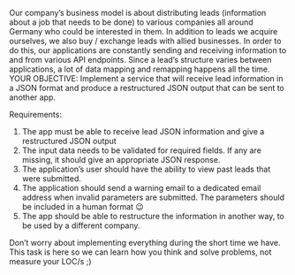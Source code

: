 Our company’s business model is about distributing leads (information about a job that needs to be done) to various companies all around Germany who could be interested in them.
In addition to leads we acquire ourselves, we also buy / exchange leads with allied businesses.
In order to do this, our applications are constantly sending and receiving information to and from various API endpoints. Since a lead’s structure varies between applications, a lot of data mapping and remapping happens all the time.
YOUR OBJECTIVE:
Implement a service that will receive lead information in a JSON format and produce a restructured JSON output that can be sent to another app.

Requirements:
1. The app must be able to receive lead JSON information and give a restructured JSON output
2. The input data needs to be validated for required fields. If any are missing, it should   give an appropriate JSON response.
3. The application’s user should have the ability to view past leads that were submitted.
4. The application should send a warning email to a dedicated email address when invalid parameters are submitted. The parameters should be included in a human format :wink:
5. The app should be able to restructure the information in another way, to be used by a different company.

Don’t worry about implementing everything during the short time we have. This task is here so we can learn how you think and solve problems, not measure your LOC/s ;)
